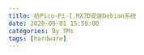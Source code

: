```yaml
---
title: 给Pico-Pi-I.MX7D安装Debian系统
date: 2020-06-01 15:50:00
categories: By TMs
tags: [hardware]
---
```

